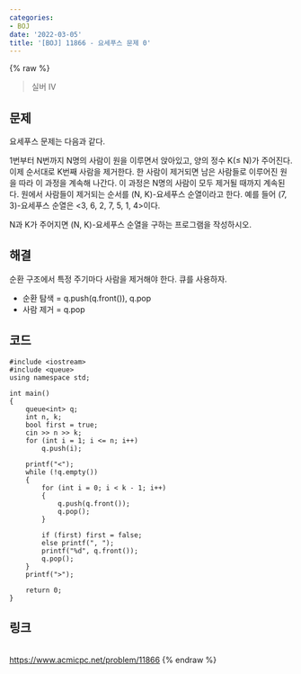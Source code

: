 ```yaml
---
categories:
- BOJ
date: '2022-03-05'
title: '[BOJ] 11866 - 요세푸스 문제 0'
---
```


{% raw %}
>실버 IV

## 문제
요세푸스 문제는 다음과 같다.

1번부터 N번까지 N명의 사람이 원을 이루면서 앉아있고, 양의 정수 K(≤ N)가 주어진다. 이제 순서대로 K번째 사람을 제거한다. 한 사람이 제거되면 남은 사람들로 이루어진 원을 따라 이 과정을 계속해 나간다. 이 과정은 N명의 사람이 모두 제거될 때까지 계속된다. 원에서 사람들이 제거되는 순서를 (N, K)-요세푸스 순열이라고 한다. 예를 들어 (7, 3)-요세푸스 순열은 <3, 6, 2, 7, 5, 1, 4>이다.

N과 K가 주어지면 (N, K)-요세푸스 순열을 구하는 프로그램을 작성하시오.

##  해결
순환 구조에서 특정 주기마다 사람을 제거해야 한다. 큐를 사용하자.
- 순환 탐색 = q.push(q.front()), q.pop
- 사람 제거 = q.pop

## 코드
```
#include <iostream>
#include <queue>
using namespace std;

int main()
{
	queue<int> q;
	int n, k;
	bool first = true;
	cin >> n >> k;
	for (int i = 1; i <= n; i++)
		q.push(i);

	printf("<");
	while (!q.empty())
	{
		for (int i = 0; i < k - 1; i++)
		{
			q.push(q.front());
			q.pop();
		}

		if (first) first = false;
		else printf(", ");
		printf("%d", q.front());
		q.pop();
	}
	printf(">");

	return 0;
}
```

## 링크
<br>https://www.acmicpc.net/problem/11866
{% endraw %}